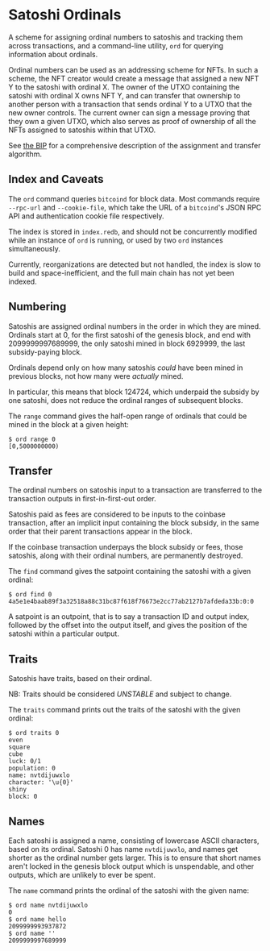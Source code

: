 # Satoshi Ordinals

A scheme for assigning ordinal numbers to satoshis and tracking them across
transactions, and a command-line utility, `ord` for querying information about
ordinals.

Ordinal numbers can be used as an addressing scheme for NFTs. In such a scheme,
the NFT creator would create a message that assigned a new NFT Y to the satoshi
with ordinal X. The owner of the UTXO containing the satoshi with ordinal X
owns NFT Y, and can transfer that ownership to another person with a
transaction that sends ordinal Y to a UTXO that the new owner controls. The
current owner can sign a message proving that they own a given UTXO, which also
serves as proof of ownership of all the NFTs assigned to satoshis within that
UTXO.

See [the BIP](bip.mediawiki) for a comprehensive description of the assignment
and transfer algorithm.

## Index and Caveats

The `ord` command queries `bitcoind` for block data. Most commands require
`--rpc-url` and `--cookie-file`, which take the URL of a `bitcoind`'s JSON RPC
API and authentication cookie file respectively.

The index is stored in `index.redb`, and should not be concurrently modified
while an instance of `ord` is running, or used by two `ord` instances
simultaneously.

Currently, reorganizations are detected but not handled, the index is slow to
build and space-inefficient, and the full main chain has not yet been indexed.

## Numbering

Satoshis are assigned ordinal numbers in the order in which they are mined.
Ordinals start at 0, for the first satoshi of the genesis block, and end with
2099999997689999, the only satoshi mined in block 6929999, the last
subsidy-paying block.

Ordinals depend only on how many satoshis *could* have been mined in previous
blocks, not how many were *actually* mined.

In particular, this means that block 124724, which underpaid the subsidy by one
satoshi, does not reduce the ordinal ranges of subsequent blocks.

The `range` command gives the half-open range of ordinals that could be mined
in the block at a given height:

```
$ ord range 0
[0,5000000000)
```

## Transfer

The ordinal numbers on satoshis input to a transaction are transferred to the
transaction outputs in first-in-first-out order.

Satoshis paid as fees are considered to be inputs to the coinbase transaction,
after an implicit input containing the block subsidy, in the same order that
their parent transactions appear in the block.

If the coinbase transaction underpays the block subsidy or fees, those
satoshis, along with their ordinal numbers, are permanently destroyed.

The `find` command gives the satpoint containing the satoshi with a given
ordinal:

```
$ ord find 0
4a5e1e4baab89f3a32518a88c31bc87f618f76673e2cc77ab2127b7afdeda33b:0:0
```

A satpoint is an outpoint, that is to say a transaction ID and output index,
followed by the offset into the output itself, and gives the position of the
satoshi within a particular output.

## Traits

Satoshis have traits, based on their ordinal.

NB: Traits should be considered *UNSTABLE* and subject to change.

The `traits` command prints out the traits of the satoshi with the given
ordinal:

```
$ ord traits 0
even
square
cube
luck: 0/1
population: 0
name: nvtdijuwxlo
character: '\u{0}'
shiny
block: 0
```

## Names

Each satoshi is assigned a name, consisting of lowercase ASCII characters,
based on its ordinal. Satoshi 0 has name `nvtdijuwxlo`, and names get shorter
as the ordinal number gets larger. This is to ensure that short names aren't
locked in the genesis block output which is unspendable, and other outputs,
which are unlikely to ever be spent.

The `name` command prints the ordinal of the satoshi with the given name:

```
$ ord name nvtdijuwxlo
0
$ ord name hello
2099999993937872
$ ord name ''
2099999997689999
```
